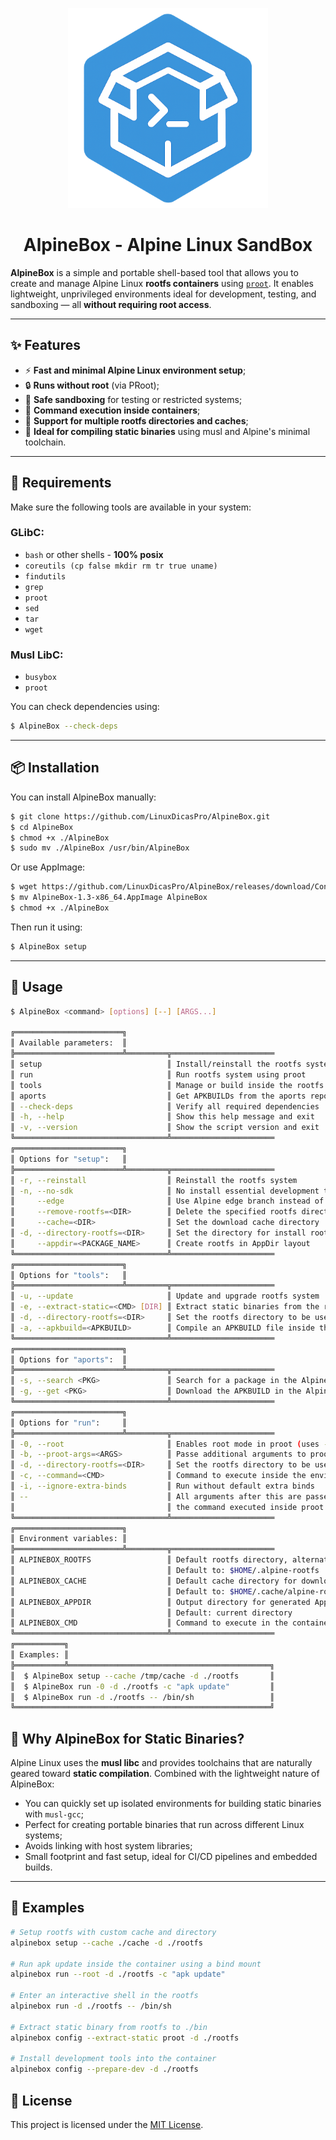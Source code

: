 <p align="center">
  <img src="logo.png" alt="AlpineBox" width="320"/>
</p>

<h1 align="center"><strong>AlpineBox - Alpine Linux SandBox</strong></h1>

**AlpineBox** is a simple and portable shell-based tool that allows you to create
and manage Alpine Linux **rootfs containers** using
[`proot`](https://github.com/proot-me/proot).
It enables lightweight, unprivileged environments ideal for development,
testing, and sandboxing — all **without requiring root access**.

---

## ✨ Features

* ⚡ **Fast and minimal Alpine Linux environment setup**;
* 🔒 **Runs without root** (via PRoot);
* 🧪 **Safe sandboxing** for testing or restricted systems;
* 📆 **Command execution inside containers**;
* 📁 **Support for multiple rootfs directories and caches**;
* 💪 **Ideal for compiling static binaries** using musl and Alpine's minimal toolchain.

---

## 🔧 Requirements

Make sure the following tools are available in your system:

### GLibC:
- `bash` or other shells - **100% posix**
- `coreutils (cp false mkdir rm tr true uname)`
- `findutils`
- `grep`
- `proot`
- `sed`
- `tar`
- `wget`

### Musl LibC:
- `busybox`
- `proot`

You can check dependencies using:

```bash
$ AlpineBox --check-deps
```

---

## 📦 Installation

You can install AlpineBox manually:

```bash
$ git clone https://github.com/LinuxDicasPro/AlpineBox.git
$ cd AlpineBox
$ chmod +x ./AlpineBox
$ sudo mv ./AlpineBox /usr/bin/AlpineBox
```

Or use AppImage:

```bash
$ wget https://github.com/LinuxDicasPro/AlpineBox/releases/download/Continuous/AlpineBox-1.6-x86_64.AppImage
$ mv AlpineBox-1.3-x86_64.AppImage AlpineBox
$ chmod +x ./AlpineBox
```

Then run it using:

```bash
$ AlpineBox setup
```

---

## 🚀 Usage

```bash
$ AlpineBox <command> [options] [--] [ARGS...]

╔════════════════════════╗
║ Available parameters:  ║
╠════════════════════════╩═════════╦═══════════════════════
║ setup                            ║ Install/reinstall the rootfs system
║ run                              ║ Run rootfs system using proot
║ tools                            ║ Manage or build inside the rootfs
║ aports                           ║ Get APKBUILDs from the aports repository
║ --check-deps                     ║ Verify all required dependencies
║ -h, --help                       ║ Show this help message and exit
║ -v, --version                    ║ Show the script version and exit
╚══════════════════════════════════╩═══════════════════════
╔════════════════════════╗
║ Options for "setup":   ║
╠════════════════════════╩═════════╦═══════════════════════
║ -r, --reinstall                  ║ Reinstall the rootfs system
║ -n, --no-sdk                     ║ No install essential development tool
║     --edge                       ║ Use Alpine edge branch instead of stable
║     --remove-rootfs=<DIR>        ║ Delete the specified rootfs directory
║     --cache=<DIR>                ║ Set the download cache directory
║ -d, --directory-rootfs=<DIR>     ║ Set the directory for install rootfs
║     --appdir=<PACKAGE_NAME>      ║ Create rootfs in AppDir layout
╚══════════════════════════════════╩═══════════════════════
╔════════════════════════╗
║ Options for "tools":   ║
╠════════════════════════╩═════════╦═══════════════════════
║ -u, --update                     ║ Update and upgrade rootfs system
║ -e, --extract-static=<CMD> [DIR] ║ Extract static binaries from the rootfs
║ -d, --directory-rootfs=<DIR>     ║ Set the rootfs directory to be used
║ -a, --apkbuild=<APKBUILD>        ║ Compile an APKBUILD file inside the rootfs
╚══════════════════════════════════╩═══════════════════════
╔════════════════════════╗
║ Options for "aports":  ║
╠════════════════════════╩═════════╦═══════════════════════
║ -s, --search <PKG>               ║ Search for a package in the Alpine aports
║ -g, --get <PKG>                  ║ Download the APKBUILD in the Alpine aports
╚══════════════════════════════════╩═══════════════════════
╔════════════════════════╗
║ Options for "run":     ║
╠════════════════════════╩═════════╦═══════════════════════
║ -0, --root                       ║ Enables root mode in proot (uses -0)
║ -b, --proot-args=<ARGS>          ║ Passe additional arguments to proot
║ -d, --directory-rootfs=<DIR>     ║ Set the rootfs directory to be used
║ -c, --command=<CMD>              ║ Command to execute inside the environment
║ -i, --ignore-extra-binds         ║ Run without default extra binds
║ --                               ║ All arguments after this are passed to
║                                  ║ the command executed inside proot
╚══════════════════════════════════╩═══════════════════════
╔════════════════════════╗
║ Environment variables: ║
╠════════════════════════╩═════════╦═══════════════════════
║ ALPINEBOX_ROOTFS                 ║ Default rootfs directory, alternative -d/--directory-rootfs
║                                  ║ Default to: $HOME/.alpine-rootfs
║ ALPINEBOX_CACHE                  ║ Default cache directory for downloads, alternative --cache
║                                  ║ Default to: $HOME/.cache/alpine-rootfs
║ ALPINEBOX_APPDIR                 ║ Output directory for generated AppDirs
║                                  ║ Default: current directory
║ ALPINEBOX_CMD                    ║ Command to execute in the container, alternative -c/--command
╚══════════════════════════════════╩═══════════════════════
╔═══════════╗
║ Examples: ║
╠═══════════╩═════════════════════════════════════════════╗
║  $ AlpineBox setup --cache /tmp/cache -d ./rootfs       ║
║  $ AlpineBox run -0 -d ./rootfs -c "apk update"         ║
║  $ AlpineBox run -d ./rootfs -- /bin/sh                 ║
╚═════════════════════════════════════════════════════════╝

```


## 🧪 Why AlpineBox for Static Binaries?

Alpine Linux uses the **musl libc** and provides toolchains that are
naturally geared toward **static compilation**. Combined with the
lightweight nature of AlpineBox:

* You can quickly set up isolated environments for building static binaries with `musl-gcc`;
* Perfect for creating portable binaries that run across different Linux systems;
* Avoids linking with host system libraries;
* Small footprint and fast setup, ideal for CI/CD pipelines and embedded builds.

---

## 🧪 Examples

```bash
# Setup rootfs with custom cache and directory
alpinebox setup --cache ./cache -d ./rootfs

# Run apk update inside the container using a bind mount
alpinebox run --root -d ./rootfs -c "apk update"

# Enter an interactive shell in the rootfs
alpinebox run -d ./rootfs -- /bin/sh

# Extract static binary from rootfs to ./bin
alpinebox config --extract-static proot -d ./rootfs

# Install development tools into the container
alpinebox config --prepare-dev -d ./rootfs
```

## 📄 License

This project is licensed under the [MIT License](LICENSE).
